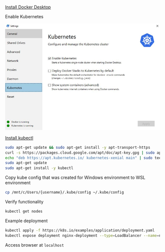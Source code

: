 [Install Docker Desktop](https://hub.docker.com/editions/community/docker-ce-desktop-windows)

Enable Kubernetes

![alt text](images/docker-desktop-kubernetes.png)

[Install kubectl](https://kubernetes.io/docs/tasks/tools/install-kubectl/#install-kubectl-binary-using-native-package-management)

```sh
sudo apt-get update && sudo apt-get install -y apt-transport-https
curl -s https://packages.cloud.google.com/apt/doc/apt-key.gpg | sudo apt-key add -
echo "deb https://apt.kubernetes.io/ kubernetes-xenial main" | sudo tee -a /etc/apt/sources.list.d/kubernetes.list
sudo apt-get update
sudo apt-get install -y kubectl
```
Copy kube config that was created for Windows environment to WSL environment

```sh
cp /mnt/c/Users/{username}/.kube/config ~/.kube/config
```

Verify functionality

```sh
kubectl get nodes
```

Example deployment

```sh
kubectl apply -f https://k8s.io/examples/application/deployment.yaml
kubectl expose deployment nginx-deployment --type=LoadBalancer --name=nginx
```

Access browser at `localhost`
